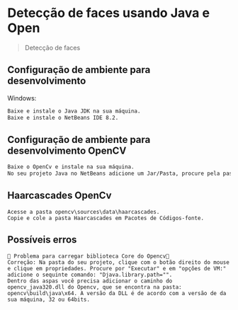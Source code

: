 # Detecção de faces usando Java e Open
> Detecção de faces







## Configuração de ambiente para desenvolvimento

Windows:

```sh
Baixe e instale o Java JDK na sua máquina.
Baixe e instale o NetBeans IDE 8.2.

```
## Configuração de ambiente para desenvolvimento OpenCV
```sh
Baixe o OpenCv e instale na sua máquina.
No seu projeto Java no NetBeans adicione um Jar/Pasta, procure pela pasta Opencv/build/opencv-320.jar

```

## Haarcascades OpenCv
```
Acesse a pasta opencv\sources\data\haarcascades.
Copie e cole a pasta Haarcascades em Pacotes de Códigos-fonte.
```
## Possíveis erros


	🚧 Problema para carregar biblioteca Core do Opencv🚧
    Correção: Na pasta do seu projeto, clique com o botão direito do mouse e clique em propriedades. Procure por "Executar" e em "opções de VM:" adicione o sequinte comando: "Djava.library.path="".
    Dentro das aspas você precisa adicionar o caminho do opencv_java320.dll do Opencv, que se encontra na pasta: opencv\build\java\x64. A versão da DLL é de acordo com a versão de da sua máquina, 32 ou 64bits.
